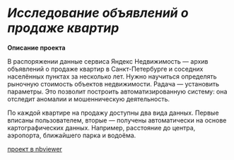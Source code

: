 # <i>Исследование объявлений о продаже квартир</i>


<b>Описание проекта</b><br/>

В распоряжении данные сервиса Яндекс Недвижимость — архив объявлений о продаже квартир в Санкт-Петербурге и соседних населённых пунктах за несколько лет. Нужно научиться определять рыночную стоимость объектов недвижимости. Pадача — установить параметры. Это позволит построить автоматизированную систему: она отследит аномалии и мошенническую деятельность.

По каждой квартире на продажу доступны два вида данных. Первые вписаны пользователем, вторые — получены автоматически на основе картографических данных. Например, расстояние до центра, аэропорта, ближайшего парка и водоёма.<br/>


[проект в nbviewer](https://nbviewer.org/github/Senyanordwest/yandex.praktikum/blob/main/project_03_estate/punenko_project_3_without_comment.ipynb)
